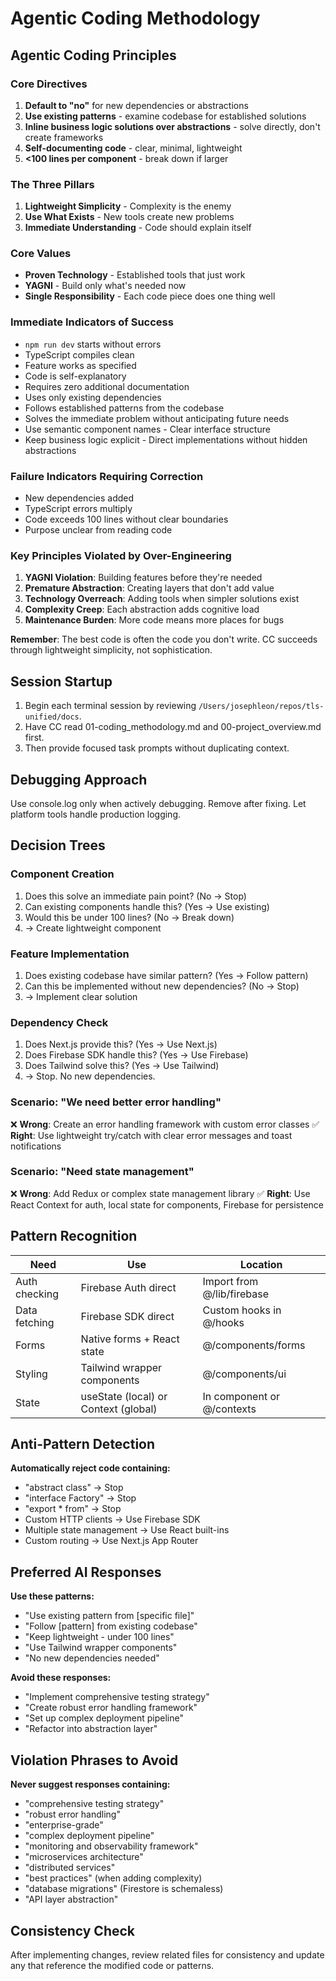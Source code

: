 # Agentic Coding Methodology

## Agentic Coding Principles

### Core Directives
1. **Default to "no"** for new dependencies or abstractions
2. **Use existing patterns** - examine codebase for established solutions
3. **Inline business logic solutions over abstractions** - solve directly, don't create frameworks
4. **Self-documenting code** - clear, minimal, lightweight
5. **<100 lines per component** - break down if larger

### The Three Pillars
1. **Lightweight Simplicity** - Complexity is the enemy
2. **Use What Exists** - New tools create new problems  
3. **Immediate Understanding** - Code should explain itself

### Core Values
- **Proven Technology** - Established tools that just work
- **YAGNI** - Build only what's needed now
- **Single Responsibility** - Each code piece does one thing well

### Immediate Indicators of Success
- `npm run dev` starts without errors
- TypeScript compiles clean
- Feature works as specified
- Code is self-explanatory
- Requires zero additional documentation
- Uses only existing dependencies
- Follows established patterns from the codebase
- Solves the immediate problem without anticipating future needs
- Use semantic component names - Clear interface structure
- Keep business logic explicit - Direct implementations without hidden abstractions

### Failure Indicators Requiring Correction
- New dependencies added
- TypeScript errors multiply  
- Code exceeds 100 lines without clear boundaries
- Purpose unclear from reading code

### Key Principles Violated by Over-Engineering

1. **YAGNI Violation**: Building features before they're needed
2. **Premature Abstraction**: Creating layers that don't add value
3. **Technology Overreach**: Adding tools when simpler solutions exist
4. **Complexity Creep**: Each abstraction adds cognitive load
5. **Maintenance Burden**: More code means more places for bugs

**Remember**: The best code is often the code you don't write. CC succeeds through lightweight simplicity, not sophistication.



## Session Startup

1. Begin each terminal session by reviewing `/Users/josephleon/repos/tls-unified/docs`. 
2. Have CC read 01-coding_methodology.md and 00-project_overview.md first. 
3. Then provide focused task prompts without duplicating context.

## Debugging Approach
Use console.log only when actively debugging. Remove after fixing. Let platform tools handle production logging.

## Decision Trees

### Component Creation
1. Does this solve an immediate pain point? (No → Stop)
2. Can existing components handle this? (Yes → Use existing)
3. Would this be under 100 lines? (No → Break down)
4. → Create lightweight component

### Feature Implementation  
1. Does existing codebase have similar pattern? (Yes → Follow pattern)
2. Can this be implemented without new dependencies? (No → Stop)
3. → Implement clear solution

### Dependency Check
1. Does Next.js provide this? (Yes → Use Next.js)
2. Does Firebase SDK handle this? (Yes → Use Firebase)
3. Does Tailwind solve this? (Yes → Use Tailwind)
4. → Stop. No new dependencies.

### Scenario: "We need better error handling"
❌ **Wrong**: Create an error handling framework with custom error classes
✅ **Right**: Use lightweight try/catch with clear error messages and toast notifications

### Scenario: "Need state management"
❌ **Wrong**: Add Redux or complex state management library
✅ **Right**: Use React Context for auth, local state for components, Firebase for persistence

## Pattern Recognition

| Need | Use | Location |
|------|-----|----------|
| Auth checking | Firebase Auth direct | Import from @/lib/firebase |
| Data fetching | Firebase SDK direct | Custom hooks in @/hooks |
| Forms | Native forms + React state | @/components/forms |
| Styling | Tailwind wrapper components | @/components/ui |
| State | useState (local) or Context (global) | In component or @/contexts |

## Anti-Pattern Detection

**Automatically reject code containing:**
- "abstract class" → Stop
- "interface Factory" → Stop  
- "export * from" → Stop
- Custom HTTP clients → Use Firebase SDK
- Multiple state management → Use React built-ins
- Custom routing → Use Next.js App Router

## Preferred AI Responses

**Use these patterns:**
- "Use existing pattern from [specific file]"
- "Follow [pattern] from existing codebase"
- "Keep lightweight - under 100 lines"
- "Use Tailwind wrapper components"
- "No new dependencies needed"

**Avoid these responses:**
- "Implement comprehensive testing strategy"
- "Create robust error handling framework"
- "Set up complex deployment pipeline"
- "Refactor into abstraction layer"

## Violation Phrases to Avoid

**Never suggest responses containing:**
- "comprehensive testing strategy"
- "robust error handling"
- "enterprise-grade"
- "complex deployment pipeline"
- "monitoring and observability framework"
- "microservices architecture"
- "distributed services"
- "best practices" (when adding complexity)
- "database migrations" (Firestore is schemaless)
- "API layer abstraction"

## Consistency Check
After implementing changes, review related files for consistency and update any that reference the modified code or patterns.


